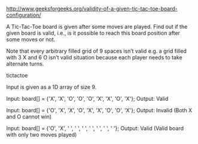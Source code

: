 http://www.geeksforgeeks.org/validity-of-a-given-tic-tac-toe-board-configuration/ 

A Tic-Tac-Toe board is given after some moves are played. Find out if the given board is valid, i.e., is it possible to reach this board position after some moves or not.

Note that every arbitrary filled grid of 9 spaces isn’t valid e.g. a grid filled with 3 X and 6 O isn’t valid situation because each player needs to take alternate turns.

tictactoe

Input is given as a 1D array of size 9.

Input: board[] =  {'X', 'X', 'O', 
                   'O', 'O', 'X',
                   'X', 'O', 'X'};
Output: Valid

Input: board[] =  {'O', 'X', 'X', 
                   'O', 'X', 'X',
                   'O', 'O', 'X'};
Output: Invalid
(Both X and O cannot win)

Input: board[] =  {'O', 'X', ' ', 
                   ' ', ' ', ' ',
                   ' ', ' ', ' '};
Output: Valid
(Valid board with only two moves played)

